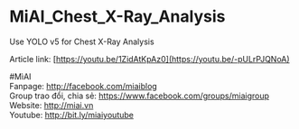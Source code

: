 # MiAI_Chest_X-Ray_Analysis
Use YOLO v5 for Chest X-Ray Analysis

Article link:  [https://youtu.be/1ZidAtKpAz0](https://youtu.be/-pULrPJQNoA)

#MìAI <br>
Fanpage: http://facebook.com/miaiblog<br>
Group trao đổi, chia sẻ: https://www.facebook.com/groups/miaigroup<br>
Website: http://miai.vn<br>
Youtube: http://bit.ly/miaiyoutube<br>
